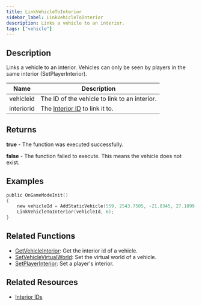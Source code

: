 ```yaml
---
title: LinkVehicleToInterior
sidebar_label: LinkVehicleToInterior
description: Links a vehicle to an interior.
tags: ["vehicle"]
---
```


## Description

Links a vehicle to an interior. Vehicles can only be seen by players in the same interior (SetPlayerInterior).

| Name       | Description                                                   |
| ---------- | ------------------------------------------------------------- |
| vehicleid  | The ID of the vehicle to link to an interior.                 |
| interiorid | The [Interior ID](../resources/interiorids) to link it to.    |

## Returns

**true** - The function was executed successfully.

**false** - The function failed to execute. This means the vehicle does not exist.

## Examples

```c
public OnGameModeInit()
{
    new vehicleId = AddStaticVehicle(559, 2543.7505, -21.8345, 27.1899, 52.6054, -1, -1);
    LinkVehicleToInterior(vehicleId, 6);
}
```

## Related Functions

- [GetVehicleInterior](GetVehicleInterior): Get the interior id of a vehicle.
- [SetVehicleVirtualWorld](SetVehicleVirtualWorld): Set the virtual world of a vehicle.
- [SetPlayerInterior](SetPlayerInterior): Set a player's interior.

## Related Resources

- [Interior IDs](../resources/interiorids)
